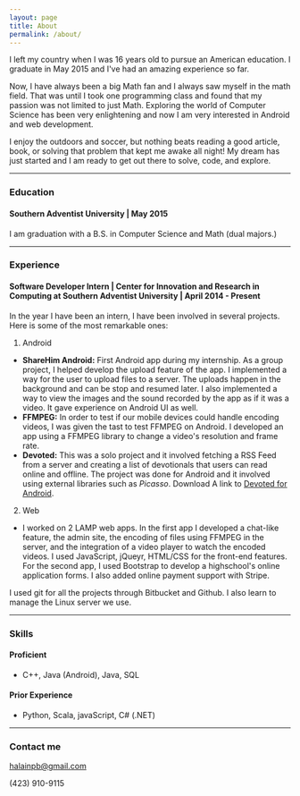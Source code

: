 ```yaml
---
layout: page
title: About
permalink: /about/
---
```


I left my country when I was 16 years old to pursue an American education. I graduate in May 2015 and I've had an amazing experience so far.

Now, I have always been a big Math fan and I always saw myself in the math field. That was until I took one programming class and found that my passion was not limited to just Math. Exploring the world of Computer Science has been very enlightening and now I am very interested in Android and web development.

I enjoy the outdoors and soccer, but nothing beats reading a good article, book, or solving that problem that kept me awake all night! My dream has just started and I am ready to get out there to solve, code, and explore.

----

### Education

#### Southern Adventist University | May 2015
I am graduation with a B.S. in Computer Science and Math (dual majors.) 

----

### Experience
#### Software Developer Intern | Center for Innovation and Research in Computing at Southern Adventist University | April 2014 - Present
In the year I have been an intern, I have been involved in several projects. Here is some of the most remarkable ones:

1. Android
  * **ShareHim Android:** First Android app during my internship. As a group project, I helped develop the upload feature of the app. I implemented a way for the user to upload files to a server. The uploads happen in the background and can be stop and resumed later. I also implemented a way to view the images and the sound recorded by the app as if it was a video. It gave experience on Android UI as well. 
  *  **FFMPEG:** In order to test if our mobile devices could handle encoding videos, I was given the tast to test FFMPEG on Android. I developed an app using a FFMPEG library to change a video's resolution and frame rate.
  * **Devoted:** This was a solo project and it involved fetching a RSS Feed from a server and creating a list of devotionals that users can read online and offline. The project was done for Android and it involved using external libraries such as _Picasso_. Download A link to [Devoted for Android](https://play.google.com/store/apps/details?id=edu.southern.cs.circ.devoted).

2. Web
  * I worked on 2 LAMP web apps. In the first app I developed a chat-like feature, the admin site, the encoding of files using FFMPEG in the server, and the integration of a video player to watch the encoded videos. I used JavaScript, jQueyr, HTML/CSS for the front-end features.
  For the second app, I used Bootstrap to develop a highschool's online application forms. I also added online payment support with Stripe.

I used git for all the projects through Bitbucket and Github. I also learn to manage the Linux server we use.

----

### Skills
#### Proficient
* C++, Java (Android), Java, SQL

#### Prior Experience
* Python, Scala, javaScript, C# (.NET)

----

### Contact me

[halainpb@gmail.com](halainpb@gmail.com)

(423) 910-9115
